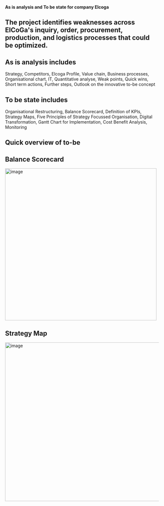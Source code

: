 **As is analysis and To be state for company Elcoga**

The project identifies weaknesses across ElCoGa's inquiry, order, procurement, production, and logistics processes that could be optimized.
--------------------------------------------------------------------------------------------------------------------------------------------------------------------
**As is analysis includes**
----------------------------------------------------------------------------------------------------------------------------------------------------------------------
Strategy,
Competitors,
Elcoga Profile,
Value chain,
Business processes, 
Organisational chart,
IT,
Quantitative analyse,
Weak points,
Quick wins,
Short term actions,
Further steps, Outlook on the innovative to-be concept

**To be state includes**
-----------------------------------------------------------------------------------------------------------------------------------------------------------------------
Organisational Restructuring,
Balance Scorecard, Definition of KPIs,
Strategy Maps,
Five Principles of Strategy Focussed Organisation,
Digital Transformation,
Gantt Chart for Implementation,
Cost Benefit Analysis,
Monitoring

 **Quick overview of to-be**
 ---------------------------------------------------------------------------------------------------------------------------------------------------------------------
**Balance Scorecard**
 ---------------------------------------------------------------------------------------------------------------------------------------------------------------------
<img width="496" alt="image" src="https://github.com/user-attachments/assets/74afe664-2e27-4be6-95c8-9a927569614e" />

**Strategy Map**
-------------------------------------------------------------------------------------------------------------------------------------------------------------------------
<img width="518" alt="image" src="https://github.com/user-attachments/assets/ab5abe65-5b4f-42e7-90ce-dc296ab01f89" />




